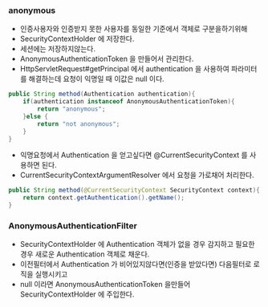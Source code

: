 ### anonymous

* 인증사용자와 인증받지 못한 사용자를 동일한 기준에서 객체로 구분을하기위해
* SecurityContextHolder 에 저장한다.
* 세션에는 저장하지않는다.
* AnonymousAuthenticationToken 을 만들어서 관리한다.
* HttpServletRequest#getPrincipal 에서 authentication 을 사용하여 파라미터를 해결하는데 요청이 익명일 때 이값은 null 이다.
```java
public String method(Authentication authentication){
    if(authentication instanceof AnonymousAuthenticationToken){
        return "anonymous";
    }else {
        return "not anonymous";
    }
}
```
* 익명요청에서 Authentication 을 얻고싶다면 @CurrentSecurityContext 를 사용하면 된다.
* CurrentSecurityContextArgumentResolver 에서 요청을 가로채어 처리한다.
```java
public String method(@CurrentSecurityContext SecurityContext context){
    return context.getAuthentication().getName();
}
```

### AnonymousAuthenticationFilter
* SecurityContextHolder 에 Authentication 객체가 없을 경우 감지하고 필요한 경우 새로운 Authentication 객체로 채운다.
* 이전필터에서 Authentication 가 비어있지않다면(인증을 받았다면) 다음필터로 로직을 실행시키고
* null 이라면 AnonymousAuthenticationToken 을만들어 SecurityContextHolder 에 주입한다.
